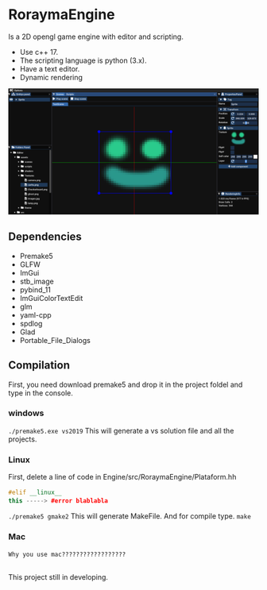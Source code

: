 
# RoraymaEngine
Is a 2D opengl game engine with editor and scripting.

- Use c++ 17.
- The scripting language is python (3.x).
- Have a text editor.
- Dynamic rendering
 
![alt text](https://github.com/Stolkerve/RoraymaEngine/blob/main/assets/Editor.PNG?raw=true)

## Dependencies
- Premake5
- GLFW
- ImGui
- stb_image
- pybind_11
- ImGuiColorTextEdit
- glm
- yaml-cpp
- spdlog
- Glad
- Portable_File_Dialogs

## Compilation
First, you need download premake5 and drop it in the project foldel and type in the console.

### windows
`./premake5.exe vs2019`
This will generate a vs solution file and all the projects.
### Linux
First, delete a line of code in Engine/src/RoraymaEngine/Plataform.hh

```cpp
#elif __linux__
this -----> #error blablabla
```

`./premake5 gmake2`
This will generate MakeFile. And for compile type.
`make`
### Mac
`Why you use mac??????????????????`

## 
This project still in developing.
